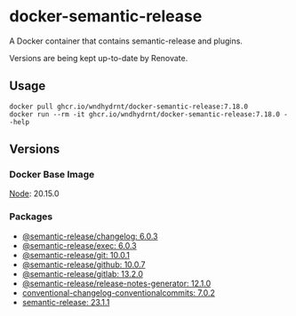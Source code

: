 # docker-semantic-release

A Docker container that contains semantic-release and plugins.

Versions are being kept up-to-date by Renovate.

## Usage

```shell
docker pull ghcr.io/wndhydrnt/docker-semantic-release:7.18.0
docker run --rm -it ghcr.io/wndhydrnt/docker-semantic-release:7.18.0 --help
```

## Versions

### Docker Base Image

[Node](https://hub.docker.com/_/node): 20.15.0

### Packages

- [@semantic-release/changelog: 6.0.3](https://www.npmjs.com/package/@semantic-release/changelog/v/6.0.3)
- [@semantic-release/exec: 6.0.3](https://www.npmjs.com/package/@semantic-release/exec/v/6.0.3)
- [@semantic-release/git: 10.0.1](https://www.npmjs.com/package/@semantic-release/git/v/10.0.1)
- [@semantic-release/github: 10.0.7](https://www.npmjs.com/package/@semantic-release/github/v/10.0.7)
- [@semantic-release/gitlab: 13.2.0](https://www.npmjs.com/package/@semantic-release/gitlab/v/13.2.0)
- [@semantic-release/release-notes-generator: 12.1.0](https://www.npmjs.com/package/@semantic-release/release-notes-generator/v/12.1.0)
- [conventional-changelog-conventionalcommits: 7.0.2](https://www.npmjs.com/package/conventional-changelog-conventionalcommits/v/7.0.2)
- [semantic-release: 23.1.1](https://www.npmjs.com/package/semantic-release/v/23.1.1)
